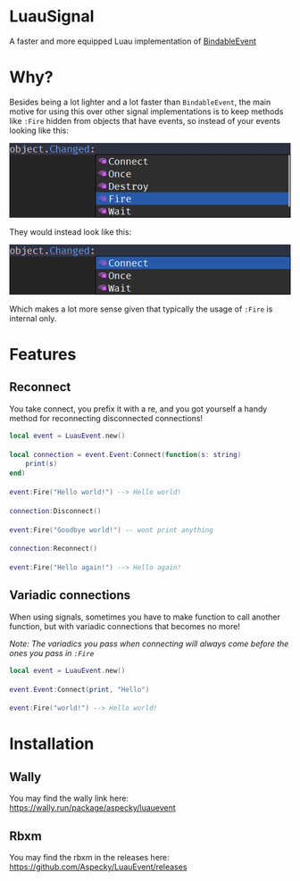 # LuauSignal
A faster and more equipped Luau implementation of [BindableEvent](https://create.roblox.com/docs/reference/engine/classes/BindableEvent)

# Why?
Besides being a lot lighter and a lot faster than `BindableEvent`, the main motive for using this over other signal implementations is to keep methods like `:Fire` hidden from objects that have events, so instead of your events looking like this:

![before](images/before.png)

They would instead look like this:

![after](images/after.png)

Which makes a lot more sense given that typically the usage of `:Fire` is internal only.

# Features
## Reconnect
You take connect, you prefix it with a re, and you got yourself a handy method for reconnecting disconnected connections!
```lua
local event = LuauEvent.new()

local connection = event.Event:Connect(function(s: string)
    print(s)
end)

event:Fire("Hello world!") --> Hello world!

connection:Disconnect()

event:Fire("Goodbye world!") -- wont print anything

connection:Reconnect()

event:Fire("Hello again!") --> Hello again!
```

## Variadic connections
When using signals, sometimes you have to make function to call another function, but with variadic connections that becomes no more!

*Note: The variadics you pass when connecting will always come before the ones you pass in `:Fire`*

```lua
local event = LuauEvent.new()

event.Event:Connect(print, "Hello")

event:Fire("world!") --> Hello world!
```

# Installation
## Wally
You may find the wally link here:<br>
https://wally.run/package/aspecky/luauevent

## Rbxm
You may find the rbxm in the releases here:<br>
https://github.com/Aspecky/LuauEvent/releases
